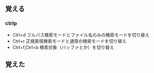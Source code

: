 ## 覚える
### ctrlp
- Ctrl+d フルパス検索モードとファイル名のみの検索モードを切り替え
- Ctrl+r 正規表現検索モードと通常の検索モードを切り替え
- Ctrl+f,Ctrl+b 検索対象（バッファとか）を切り替え
## 覚えた
